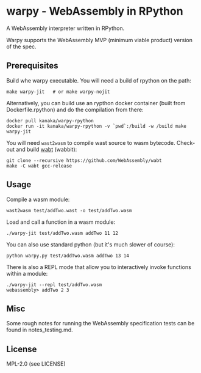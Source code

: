 # warpy - WebAssembly in RPython

A WebAssembly interpreter written in RPython.

Warpy supports the WebAssembly MVP (minimum viable product) version of
the spec.


## Prerequisites

Build whe warpy executable. You will need a build of rpython on the
path:

```
make warpy-jit   # or make warpy-nojit
```

Alternatively, you can build use an rypthon docker container (built
from Dockerfile.rpython) and do the compilation from there:

```
docker pull kanaka/warpy-rpython
docker run -it kanaka/warpy-rpython -v `pwd`:/build -w /build make warpy-jit
```

You will need `wast2wasm` to compile wast source to wasm bytecode.
Check-out and build [wabt](https://github.com/WebAssembly/wabt)
(wabbit):

```
git clone --recursive https://github.com/WebAssembly/wabt
make -C wabt gcc-release
```

## Usage

Compile a wasm module:

```
wast2wasm test/addTwo.wast -o test/addTwo.wasm
```

Load and call a function in a wasm module:

```
./warpy-jit test/addTwo.wasm addTwo 11 12
```

You can also use standard python (but it's much slower of course):

```
python warpy.py test/addTwo.wasm addTwo 13 14
```

There is also a REPL mode that allow you to interactively invoke
functions within a module:

```
./warpy-jit --repl test/addTwo.wasm
webassembly> addTwo 2 3
```

## Misc

Some rough notes for running the WebAssembly specification tests can
be found in notes\_testing.md.

## License

MPL-2.0 (see LICENSE)
